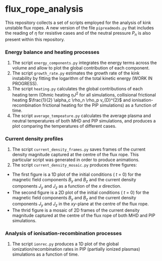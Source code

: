 # flux_rope_analysis

This repository collects a set of scripts employed for the analysis of kink unstable flux ropes. A new version of the file `pipreadmods.py` that includes the reading of $\eta$ for resistive cases and of the neutral pressure $P_n$ is also present within this repository.

### Energy balance and heating processes

1.  The script `energy_components.py` integrates the energy terms across the volume and allow to plot the global contribution of each component.
2.  The script `growth_rate.py` estimates the growth rate of the kink instability by fitting the logarithm of the total kinetic energy (WORK IN PROGRESS).
3.  The script `heating.py` calculates the global contributions of each heating term (Ohmic heating $\eta J^2$ for all simulations, collisional frictional heating $\frac{1}{2} \alpha_c \rho_n \rho_p v_{D}^{2}$ and ionisation-recombination frictional heating for the PIP simulations) as a function of time.
4.  The script `average_tempeature.py` calculates the average plasma and neutral temperatures of both MHD and PIP simulations, and produces a plot comparing the temperatures of different cases.

### Current density profiles

1.  The script `current_density_frames.py` saves frames of the current density magnitude captured at the centre of the flux rope. This particular script was generated in order to produce animations.
2.  The script `current_density_mosaic.py` produces three figures:
  - The first figure is a 1D plot of the initial conditions ( $t$ = 0) for the magnetic field components $B_y$ and $B_z$ and the current density components $J_y$ and $J_z$ as a function of the $x$ direction.
  - The second figure is a 2D plot of the initial conditions ( $t$ = 0) for the magnetic field components $B_y$ and $B_z$ and the current density components $J_y$ and $J_z$ in the $xy$-plane at the centre of the flux rope.
  - The thrid figure is a mosaic of 2D frames of the current density magnitude captured at the centre of the flux rope of both MHD and PIP simulations.

### Analysis of ionisation-recombination processes

1.  The script `ionrec.py` produces a 1D plot of the global ionization/recombination rates in PIP (partially ionized plasmas) simulations as a function of time.

